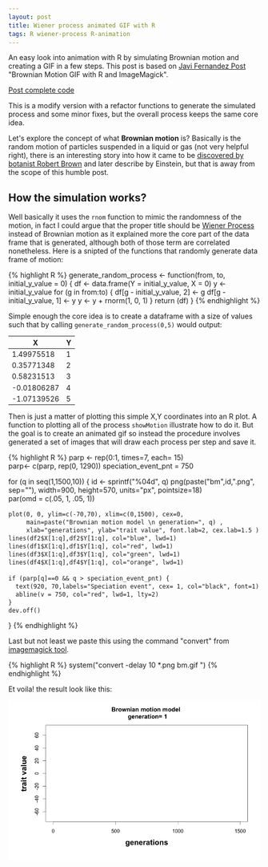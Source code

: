 ```yaml
---
layout: post
title: Wiener process animated GIF with R
tags: R wiener-process R-animation
---
```


An easy look into animation with R by simulating Brownian motion and creating a GIF in a few steps. This post is based on [Javi Fernandez Post](http://allthiswasfield.blogspot.com/2017/12/p-margin-bottom-0.html) "Brownian Motion GIF with R and ImageMagick".

[Post complete code](https://github.com/necronet/WienerProcess)

This is a modify version with a refactor functions to generate the simulated process and some minor fixes, but the overall process keeps the same core idea.

Let's explore the concept of what **Brownian motion** is? Basically is the random motion of particles suspended in a liquid or gas (not very helpful right), there is an interesting story into how it came to be [discovered by botanist Robert Brown](https://www.youtube.com/watch?v=FAdxd2Iv-UA) and later describe by Einstein, but that is away from the scope of this humble post.

## How the simulation works?

Well basically it uses the `rnom` function to mimic the randomness of the motion, in fact I could argue that the proper title should be [Wiener Process](https://en.wikipedia.org/wiki/Wiener_process) instead of Brownian motion as it explained more the core part of the data frame that is generated, although both of those term are correlated nonetheless. Here is a snipted of the functions that randomly generate data frame of motion:

{% highlight R %}
generate_random_process <- function(from, to, initial_y_value = 0) {
  df <- data.frame(Y = initial_y_value, X = 0)
  y <- initial_y_value
  for (g in from:to) {
    df[g - initial_y_value, 2] <- g
    df[g - initial_y_value, 1] <- y
    y <- y + rnorm(1, 0, 1)
  }
  return (df)
}
{% endhighlight %}

Simple enough the core idea is to create a dataframe with a size of values such that by calling `generate_random_process(0,5)` would output:

| X           | Y |
|-------------|---|
| 1.49975518  | 1 |
| 0.35771348  | 2 |
| 0.58231513  | 3 |
| -0.01806287 | 4 |
| -1.07139526 | 5 |

Then is just a matter of plotting this simple X,Y coordinates into an R plot. A function to plotting all of the process `showMotion` illustrate how to do it. But the goal is to create an animated gif so instead the procedure involves generated a set of images that will draw each process per step and save it.

{% highlight R %}
parp <- rep(0:1, times=7, each= 15)  
parp<- c(parp, rep(0, 1290))
speciation_event_pnt = 750

for (q in seq(1,1500,10)) {
    id <- sprintf("%04d", q)
    png(paste("bm",id,".png", sep=""), width=900, height=570, units="px", pointsize=18)  
    par(omd = c(.05, 1, .05, 1))  

    plot(0, 0, ylim=c(-70,70), xlim=c(0,1500), cex=0,   
         main=paste("Brownian motion model \n generation=", q) ,   
         xlab="generations", ylab="trait value", font.lab=2, cex.lab=1.5 )
    lines(df2$X[1:q],df2$Y[1:q], col="blue", lwd=1)  
    lines(df1$X[1:q],df1$Y[1:q], col="red", lwd=1)    
    lines(df3$X[1:q],df3$Y[1:q], col="green", lwd=1)
    lines(df4$X[1:q],df4$Y[1:q], col="orange", lwd=1)

    if (parp[q]==0 && q > speciation_event_pnt) {
      text(920, 70,labels="Speciation event", cex= 1, col="black", font=1)  
      abline(v = 750, col="red", lwd=1, lty=2)
    }
    dev.off()  
}
{% endhighlight %}

Last but not least we paste this using the command "convert" from [imagemagick tool](https://www.r-bloggers.com/animate-gif-images-in-r-imagemagick/).

{% highlight R %}
system("convert -delay 10 *.png bm.gif ")
{% endhighlight %}

Et voila! the result look like this:

![Motion of wiener process generated GIF](https://github.com/necronet/WienerProcess/blob/master/animated-gif/bm.gif?raw=true)
